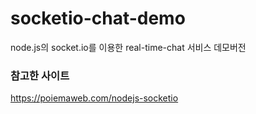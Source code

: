 # socketio-chat-demo
node.js의 socket.io를 이용한 real-time-chat 서비스 데모버전

### 참고한 사이트
https://poiemaweb.com/nodejs-socketio
